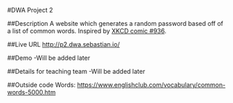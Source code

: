 #DWA Project 2

##Description
A website which generates a random password based off of a list of common words. Inspired by [XKCD comic #936](http://xkcd.com/936/).

##Live URL
<http://p2.dwa.sebastian.io/>

##Demo
-Will be added later

##Details for teaching team
-Will be added later

##Outside code
Words: <https://www.englishclub.com/vocabulary/common-words-5000.htm>
